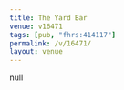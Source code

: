 ```yaml
---
title: The Yard Bar
venue: v16471
tags: [pub, "fhrs:414117"]
permalink: /v/16471/
layout: venue
---
```

null